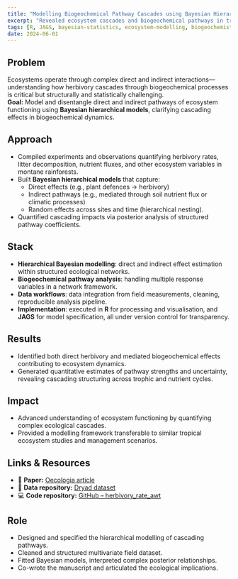 ```yaml
---
title: "Modelling Biogeochemical Pathway Cascades using Bayesian Hierarchical Models"
excerpt: "Revealed ecosystem cascades and biogeochemical pathways in tropical systems using Bayesian hierarchical modelling to quantify direct and indirect effects in complex ecological networks."
tags: [R, JAGS, bayesian-statistics, ecosystem-modelling, biogeochemistry, hierarchical-modelling]
date: 2024-06-01
---
```


## Problem
Ecosystems operate through complex direct and indirect interactions—understanding how herbivory cascades through biogeochemical processes is critical but structurally and statistically challenging.  
**Goal:** Model and disentangle direct and indirect pathways of ecosystem functioning using **Bayesian hierarchical models**, clarifying cascading effects in biogeochemical dynamics.

## Approach
- Compiled experiments and observations quantifying herbivory rates, litter decomposition, nutrient fluxes, and other ecosystem variables in montane rainforests.
- Built **Bayesian hierarchical models** that capture:
  - Direct effects (e.g., plant defences → herbivory)
  - Indirect pathways (e.g., mediated through soil nutrient flux or climatic processes)
  - Random effects across sites and time (hierarchical nesting).
- Quantified cascading impacts via posterior analysis of structured pathway coefficients.
  
## Stack
- **Hierarchical Bayesian modelling**: direct and indirect effect estimation within structured ecological networks.
- **Biogeochemical pathway analysis**: handling multiple response variables in a network framework.
- **Data workflows**: data integration from field measurements, cleaning, reproducible analysis pipeline.
- **Implementation**: executed in **R** for processing and visualisation, and **JAGS** for model specification, all under version control for transparency.

## Results
- Identified both direct herbivory and mediated biogeochemical effects contributing to ecosystem dynamics.
- Generated quantitative estimates of pathway strengths and uncertainty, revealing cascading structuring across trophic and nutrient cycles.

## Impact
- Advanced understanding of ecosystem functioning by quantifying complex ecological cascades.
- Provided a modelling framework transferable to similar tropical ecosystem studies and management scenarios.

## Links & Resources
- 📄 **Paper:** [Oecologia article](https://link.springer.com/article/10.1007/s00442-024-05630-y)  
- 💾 **Data repository:** [Dryad dataset](https://datadryad.org/dataset/doi:10.5061/dryad.d51c5b08s)  
- 💻 **Code repository:** [GitHub – herbivory_rate_awt](https://github.com/AlejandroFuentePinero/herbivory_rate_awt)

## Role
- Designed and specified the hierarchical modelling of cascading pathways.
- Cleaned and structured multivariate field dataset.
- Fitted Bayesian models, interpreted complex posterior relationships.
- Co-wrote the manuscript and articulated the ecological implications.

